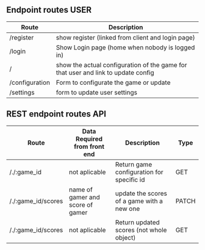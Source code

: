 ## Endpoint routes USER

| Route          |  Description                                             |
| -------------- | ------------------------------------------------------- |
| /register |  show register (linked from client and login page)                 |
| /login    | Show Login page (home when nobody is logged in)
| /        | show the actual configuration of the game for that user and link to update config |
| /configuration        | Form to configurate the game or update |
| /settings | form to update user settings |



## REST endpoint routes API

| Route          | Data Required from front end                                           | Description                                             | Type   |
| -------------- | ---------------------------------------------------------------------- | ------------------------------------------------------- | ------ |
| /./:game_id | not aplicable                                         | Return game configuration for specific id                 | GET   |
| /./:game_id/scores | name of gamer and score of gamer                                        |  update the scores of a game with a new one                        | PATCH   |
| /./:game_id/scores | not aplicable | Return updated scores (not whole object)                  | GET   |
